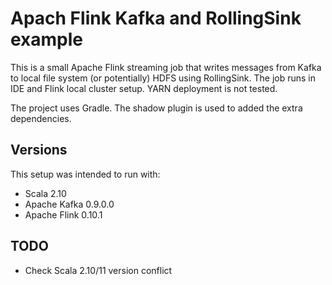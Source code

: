 Apach Flink Kafka and RollingSink example
=========================================

This is a small Apache Flink streaming job that writes messages from Kafka to local file system (or potentially) HDFS using RollingSink. 
The job runs in IDE and Flink local cluster setup. YARN deployment is not tested. 

The project uses Gradle. The shadow plugin is used to added the extra dependencies.


Versions
-------------
This setup was intended to run with:

* Scala 2.10
* Apache Kafka 0.9.0.0
* Apache Flink 0.10.1

TODO
-------------

* Check Scala 2.10/11 version conflict
